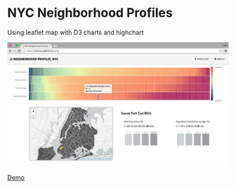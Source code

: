 # NYC Neighborhood Profiles

Using leaflet map with D3 charts and highchart 

![Alt text](data/screenshot.png)

[Demo](https://livenlulu.github.io/nycp/)